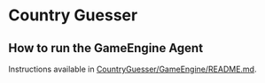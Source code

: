 # Country Guesser

## How to run the GameEngine Agent
Instructions available in [CountryGuesser/GameEngine/README.md](CountryGuesser/GameEngine/README.md).
